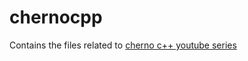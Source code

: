 # chernocpp
Contains the files related to [cherno c++ youtube series](https://www.youtube.com/c/TheChernoProject)
